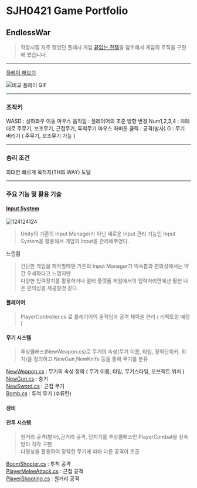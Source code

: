 # SJH0421 Game Portfolio
## EndlessWar
>학창시절 자주 했었던 플레시 게임 [끝없는 전쟁](https://vidkidz.tistory.com/2017)을 참조해서 게임의 로직을 구현해 봤습니다.

---------

[플레이 해보기](Game/EndlessWar/Build/EndlessWar.zip)



![비교 플레이 GIF](https://github.com/jhhrnavy/Portfolio/assets/59547352/be4b0e01-c82d-4669-beae-e61503005bea)

----------

### 조작키 
  WASD : 상하좌우 이동
  마우스 움직임 : 플레이어의 조준 방향 변경
  Num1,2,3,4 : 차례대로 주무기, 보조무기, 근접무기, 투척무기
  마우스 좌버튼 클릭 : 공격(발사)
  G : 무기 버리기 ( 주무기, 보조무기 가능 )

------------
  
### 승리 조건
최대한 빠르게 목적지(THIS WAY) 도달

-------------

### 주요 기능 및 활용 기술
#### [Input System](https://docs.unity3d.com/Packages/com.unity.inputsystem@1.8/manual/index.html)
![124124124](https://github.com/jhhrnavy/Portfolio/assets/59547352/830c8882-50a5-4d63-983d-b2e0e6ef51fc)
>Unity의 기존의 Input Manager가 아닌 새로운 Input 관리 기능인 Input System을 활용해서 게임의 Input을 관리해주었다.
  
느낀점  
>간단한 게임을 제작할때엔 기존의 Input Manager가 익숙함과 편의성에서는 약간 우세하다고 느꼈지만  
>다양한 입력장치를 활용하거나 멀티 플랫폼 게임에서의 입력처리면에선 훨씬 나은 편의성을 제공할것 같다.

#### 플레이어    
> PlayerController.cs 로 플레이어의 움직임과 공격 체력을 관리 ( 리펙토링 예정 )
#### 무기 시스템  
> 추상클래스(NewWeapon.cs)로 무기의 속성(무기 이름, 타입, 장착단축키, 위치)을 정의하고 NewGun,NewKnife 등을 통해 무기를 분류  
  
[NewWeapon.cs](Game/EndlessWar/Code/NewWeaponSystem/NewWeapon.cs) : 무기의 속성 정의 ( 무기 이름, 타입, 무기스타일, 오브젝트 위치 )  
[NewGun.cs](Game/EndlessWar/Code/NewWeaponSystem/NewGun.cs) : 충기  
[NewSword.cs](Game/EndlessWar/Code/NewWeaponSystem/NewSword.cs) : 근접 무기  
[Bomb.cs](Game/EndlessWar/Code/Weapons/Bomb.cs) : 투척 무기 (수류탄)  

#### 장비
>

#### 전투 시스템
>원거리 공격(발사),근거리 공격, 던지기를 추상클래스인 PlayerCombat을 상속 받아 각각 구현  
>다형성을 활용하여 장착한 무기에 따라 다른 공격이 호출
  
[BoomShooter.cs](Game/EndlessWar/Code/Weapons/BombShooter.cs) : 투척 공격  
[PlayerMeleeAttack.cs](Game/EndlessWar/Code/Units/Player/Combat/PlayerMeleeAttack.cs) : 근접 공격   
[PlayerShooting.cs](Game/EndlessWar/Code/Units/Player/Combat/PlayerShooting.cs) : 원거리 공격  
